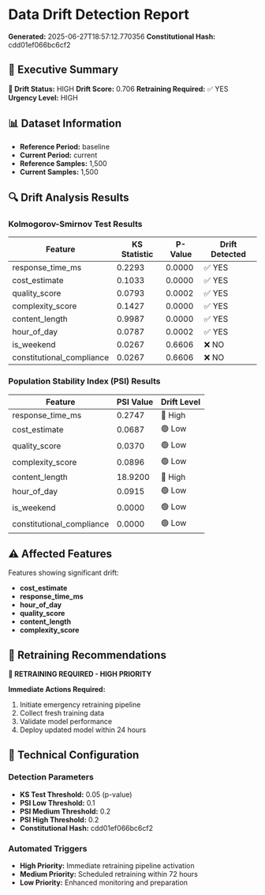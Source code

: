 # Data Drift Detection Report

**Generated:** 2025-06-27T18:57:12.770356
**Constitutional Hash:** cdd01ef066bc6cf2

## 🎯 Executive Summary

**🔴 Drift Status:** HIGH
**Drift Score:** 0.706
**Retraining Required:** ✅ YES
**Urgency Level:** HIGH

## 📊 Dataset Information

- **Reference Period:** baseline
- **Current Period:** current
- **Reference Samples:** 1,500
- **Current Samples:** 1,500

## 🔍 Drift Analysis Results

### Kolmogorov-Smirnov Test Results

| Feature | KS Statistic | P-Value | Drift Detected |
|---------|--------------|---------|----------------|
| response_time_ms | 0.2293 | 0.0000 | ✅ YES |
| cost_estimate | 0.1033 | 0.0000 | ✅ YES |
| quality_score | 0.0793 | 0.0002 | ✅ YES |
| complexity_score | 0.1427 | 0.0000 | ✅ YES |
| content_length | 0.9987 | 0.0000 | ✅ YES |
| hour_of_day | 0.0787 | 0.0002 | ✅ YES |
| is_weekend | 0.0267 | 0.6606 | ❌ NO |
| constitutional_compliance | 0.0267 | 0.6606 | ❌ NO |

### Population Stability Index (PSI) Results

| Feature | PSI Value | Drift Level |
|---------|-----------|-------------|
| response_time_ms | 0.2747 | 🔴 High |
| cost_estimate | 0.0687 | 🟢 Low |
| quality_score | 0.0370 | 🟢 Low |
| complexity_score | 0.0896 | 🟢 Low |
| content_length | 18.9200 | 🔴 High |
| hour_of_day | 0.0915 | 🟢 Low |
| is_weekend | 0.0000 | 🟢 Low |
| constitutional_compliance | 0.0000 | 🟢 Low |

## ⚠️ Affected Features

Features showing significant drift:
- **cost_estimate**
- **response_time_ms**
- **hour_of_day**
- **quality_score**
- **content_length**
- **complexity_score**

## 🔄 Retraining Recommendations

**🚨 RETRAINING REQUIRED - HIGH PRIORITY**

**Immediate Actions Required:**
1. Initiate emergency retraining pipeline
2. Collect fresh training data
3. Validate model performance
4. Deploy updated model within 24 hours

## 🔧 Technical Configuration

### Detection Parameters
- **KS Test Threshold:** 0.05 (p-value)
- **PSI Low Threshold:** 0.1
- **PSI Medium Threshold:** 0.2
- **PSI High Threshold:** 0.2
- **Constitutional Hash:** cdd01ef066bc6cf2

### Automated Triggers
- **High Priority:** Immediate retraining pipeline activation
- **Medium Priority:** Scheduled retraining within 72 hours
- **Low Priority:** Enhanced monitoring and preparation
